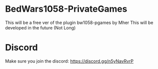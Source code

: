 # BedWars1058-PrivateGames
This will be a free ver of the plugin bw1058-pgames by Mher
This will be developed in the future (Not Long)

# Discord
Make sure you join the discord: https://discord.gg/n5yNavRvrP
